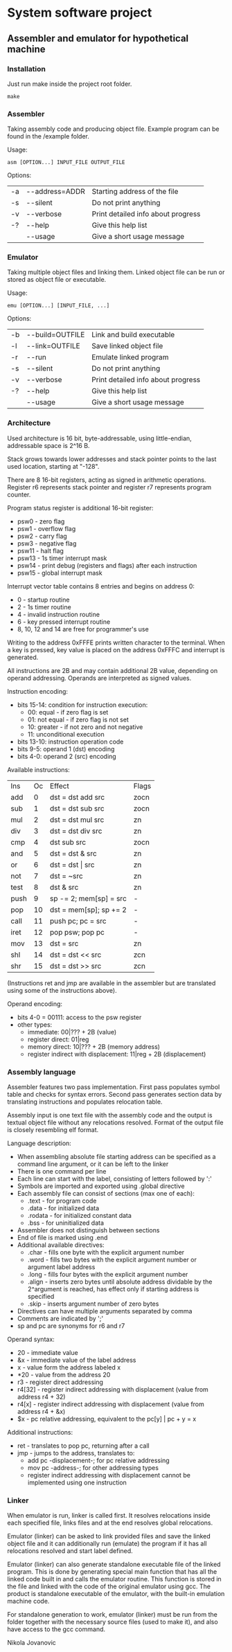 System software project
=======================

Assembler and emulator for hypothetical machine
----------------------------------------------

### Installation

Just run make inside the project root folder.
```console
make
```

### Assembler

Taking assembly code and producing object file. Example program can be found in the /example folder.

Usage:
```console
asm [OPTION...] INPUT_FILE OUTPUT_FILE
```
Options:
<table><tr>
<td>-a</td><td>--address=ADDR</td><td>Starting address of the file</td>
</tr><tr>
<td>-s</td><td>--silent</td>      <td>Do not print anything</td>
</tr><tr>
<td>-v</td><td>--verbose</td>     <td>Print detailed info about progress</td>
</tr><tr>
<td>-?</td><td>--help</td>        <td>Give this help list</td>
</tr><tr>
<td></td>  <td>--usage</td>       <td>Give a short usage message</td>
</tr></table>

### Emulator

Taking multiple object files and linking them. Linked object file can be run or stored as object file or executable.

Usage:
```console
emu [OPTION...] [INPUT_FILE, ...]
```
Options:
<table><tr>
<td>-b</td><td>--build=OUTFILE</td><td>Link and build executable</td>
</tr><tr>
<td>-l</td><td>--link=OUTFILE</td><td>Save linked object file</td>
</tr><tr>
<td>-r</td><td>--run</td><td>Emulate linked program</td>
</tr><tr>
<td>-s</td><td>--silent</td><td>Do not print anything</td>
</tr><tr>
<td>-v</td><td>--verbose</td><td>Print detailed info about progress</td>
</tr><tr>
<td>-?</td><td>--help</td><td>Give this help list</td>
</tr><tr>
<td></td  ><td>--usage</td><td>Give a short usage message</td>
</tr></table>

### Architecture

Used architecture is 16 bit, byte-addressable, using little-endian, addressable space is 2^16 B.

Stack grows towards lower addresses and stack pointer points to the last used location, starting at "-128".

There are 8 16-bit registers, acting as signed in arithmetic operations. Register r6 represents stack pointer and register r7 represents program counter.

Program status register is additional 16-bit register:
- psw0 - zero flag
- psw1 - overflow flag
- psw2 - carry flag
- psw3 - negative flag
- psw11 - halt flag
- psw13 - 1s timer interrupt mask
- psw14 - print debug (registers and flags) after each instruction
- psw15 - global interrupt mask

Interrupt vector table contains 8 entries and begins on address 0:
- 0 - startup routine
- 2 - 1s timer routine
- 4 - invalid instruction routine
- 6 - key pressed interrupt routine
- 8, 10, 12 and 14 are free for programmer's use

Writing to the address 0xFFFE prints written character to the terminal. When a key is pressed, key value is placed on the address 0xFFFC and interrupt is generated.

All instructions are 2B and may contain additional 2B value, depending on operand addressing. Operands are interpreted as signed values.

Instruction encoding:
- bits 15-14: condition for instruction execution:
  - 00: equal - if zero flag is set
  - 01: not equal - if zero flag is not set
  - 10: greater - if not zero and not negative
  - 11: unconditional execution
- bits 13-10: instruction operation code
- bits 9-5: operand 1 (dst) encoding
- bits 4-0: operand 2 (src) encoding

Available instructions:
<table><tr>
<td>Ins</td> <td>Oc</td><td>Effect</td>                <td>Flags</td></tr><tr>
<td>add</td> <td>0</td> <td>dst = dst add src</td>     <td>zocn</td> </tr><tr>
<td>sub</td> <td>1</td> <td>dst = dst sub src</td>     <td>zocn</td> </tr><tr>
<td>mul</td> <td>2</td> <td>dst = dst mul src</td>     <td>zn</td>   </tr><tr>
<td>div</td> <td>3</td> <td>dst = dst div src</td>     <td>zn</td>   </tr><tr>
<td>cmp</td> <td>4</td> <td>dst sub src</td>           <td>zocn</td> </tr><tr>
<td>and</td> <td>5</td> <td>dst = dst & src</td>       <td>zn</td>   </tr><tr>
<td>or</td>  <td>6</td> <td>dst = dst | src</td>       <td>zn</td>   </tr><tr>
<td>not</td> <td>7</td> <td>dst = ~src</td>            <td>zn</td>   </tr><tr>
<td>test</td><td>8</td> <td>dst & src</td>             <td>zn</td>   </tr><tr>
<td>push</td><td>9</td> <td>sp -= 2; mem[sp] = src</td><td>-</td>    </tr><tr>
<td>pop</td> <td>10</td><td>dst = mem[sp]; sp += 2</td><td>-</td>    </tr><tr>
<td>call</td><td>11</td><td>push pc; pc = src</td>     <td>-</td>    </tr><tr>
<td>iret</td><td>12</td><td>pop psw; pop pc</td>       <td>-</td>    </tr><tr>
<td>mov</td> <td>13</td><td>dst = src</td>             <td>zn</td>   </tr><tr>
<td>shl</td> <td>14</td><td>dst = dst << src</td>      <td>zcn</td>  </tr><tr>
<td>shr</td> <td>15</td><td>dst = dst >> src</td>      <td>zcn</td>  </tr>
</table>
(Instructions ret and jmp are available in the assembler but are translated using some of the instructions above).

Operand encoding:
- bits 4-0 = 00111: access to the psw register
- other types:
  - immediate: 00|??? + 2B (value)
  - register direct: 01|reg
  - memory direct: 10|??? + 2B (memory address)
  - register indirect with displacement: 11|reg + 2B (displacement)

### Assembly language

Assembler features two pass implementation. First pass populates symbol table and checks for syntax errors. Second pass generates section data by translating instructions and populates relocation table.

Assembly input is one text file with the assembly code and the output is textual object file without any relocations resolved. Format of the output file is closely resembling elf format.

Language description:
- When assembling absolute file starting address can be specified as a command line argument, or it can be left to the linker 
- There is one command per line
- Each line can start with the label, consisting of letters followed by ':'
- Symbols are imported and exported using .global directive
- Each assembly file can consist of sections (max one of each):
  - .text - for program code
  - .data - for initialized data
  - .rodata - for initialized constant data
  - .bss - for uninitialized data
- Assembler does not distinguish between sections
- End of file is marked using .end
- Additional available directives:
  - .char - fills one byte with the explicit argument number
  - .word - fills two bytes with the explicit argument number or argument label address
  - .long - fills four bytes with the explicit argument number
  - .align - inserts zero bytes until absolute address dividable by the 2^argument is reached, has effect only if starting address is specified
  - .skip - inserts argument number of zero bytes
- Directives can have multiple arguments separated by comma
- Comments are indicated by ';'
- sp and pc are synonyms for r6 and r7

Operand syntax:
- 20 - immediate value
- &x - immediate value of the label address
- x - value form the address labeled x
- *20 - value from the address 20
- r3 - register direct addressing
- r4[32] - register indirect addressing with displacement (value from address r4 + 32)
- r4[x] - register indirect addressing with displacement (value from address r4 + &x)
- $x - pc relative addressing, equivalent to the pc[y] | pc + y = x

Additional instructions:
- ret - translates to pop pc, returning after a call
- jmp - jumps to the address, translates to:
  - add pc -displacement-; for pc relative addressing
  - mov pc -address-; for other addressing types
  - register indirect addressing with displacement cannot be implemented using one instruction

### Linker

When emulator is run, linker is called first. It resolves relocations inside each specified file, links files and at the end resolves global relocations.

Emulator (linker) can be asked to link provided files and save the linked object file and it can additionally run (emulate) the program if it has all relocations resolved and start label defined.

Emulator (linker) can also generate standalone executable file of the linked program. This is done by generating special main function that has all the linked code built in and calls the emulator routine. This function is stored in the file and linked with the code of the original emulator using gcc. The product is standalone executable of the emulator, with the built-in emulation machine code. 

For standalone generation to work, emulator (linker) must be run from the folder together with the necessary source files (used to make it), and also have access to the gcc command.

Nikola Jovanovic
